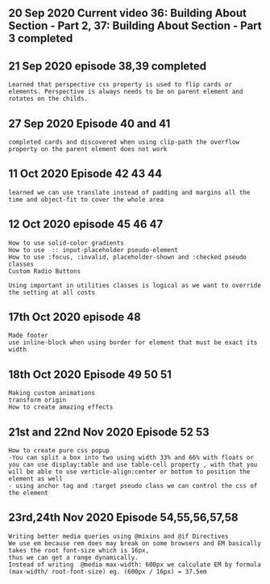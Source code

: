 ## 20 Sep 2020 Current video 36: Building About Section - Part 2, 37: Building About Section - Part 3 completed

## 21 Sep 2020 episode 38,39 completed

    Learned that perspective css property is used to flip cards or elements. Perspective is always needs to be on parent element and rotates on the childs.

## 27 Sep 2020 Episode 40 and 41

    completed cards and discovered when using clip-path the overflow property on the parent element does not work

## 11 Oct 2020 Episode 42 43 44

    learned we can use translate instead of padding and margins all the time and object-fit to cover the whole area

## 12 Oct 2020 episode 45 46 47

    How to use solid-color gradients
    How to use  :: input-placeholder pseudo-element
    How to use :focus, :invalid, placeholder-shown and :checked pseudo classes
    Custom Radio Buttons

    Using important in utilities classes is logical as we want to override the setting at all costs

## 17th Oct 2020 episode 48

    Made footer
    use inline-block when using border for element that must be exact its width

## 18th Oct 2020 Episode 49 50 51

    Making custom animations
    transform origin
    How to create amazing effects

## 21st and 22nd Nov 2020 Episode 52 53
    
    How to create pure css popup
    -You can split a box into two using width 33% and 66% with floats or you can use display:table and use table-cell property , with that you will be able to use verticle-align:center or bottom to position the element as well
    - using anchor tag and :target pseudo class we can control the css of the element

## 23rd,24th Nov 2020 Episode 54,55,56,57,58

    Writing better media queries using @mixins and @if Directives
    We use em because rem does may break on some browsers and EM basically takes the root font-size which is 16px, 
    thus we can get a range dynamically. 
    Instead of writing  @media max-width: 600px we calculate EM by formula (max-width/ root-font-size) eg. (600px / 16px) = 37.5em
